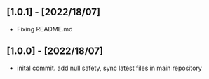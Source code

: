 ## [1.0.1] - [2022/18/07]

 * Fixing README.md

 ## [1.0.0] - [2022/18/07]

 * inital commit. add null safety, sync latest files in main repository